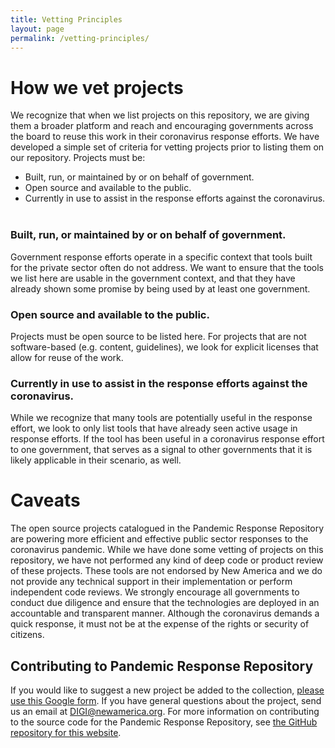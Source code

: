 ```yaml
---
title: Vetting Principles
layout: page
permalink: /vetting-principles/
---
```


# How we vet projects

We recognize that when we list projects on this repository, we are giving them a broader platform and reach and encouraging governments across the board to reuse this work in their coronavirus response efforts. We have developed a simple set of criteria for vetting projects prior to listing them on our repository. Projects must be:

- Built, run, or maintained by or on behalf of government.
- Open source and available to the public.
- Currently in use to assist in the response efforts against the coronavirus.
<br/><br/>

### Built, run, or maintained by or on behalf of government.

Government response efforts operate in a specific context that tools built for the private sector often do not address. We want to ensure that the tools we list here are usable in the government context, and that they have already shown some promise by being used by at least one government.

### Open source and available to the public.

Projects must be open source to be listed here. For projects that are not software-based (e.g. content, guidelines), we look for explicit licenses that allow for reuse of the work.

### Currently in use to assist in the response efforts against the coronavirus.

While we recognize that many tools are potentially useful in the response effort, we look to only list tools that have already seen active usage in response efforts. If the tool has been useful in a coronavirus response effort to one government, that serves as a signal to other governments that it is likely applicable in their scenario, as well.

# Caveats

The open source projects catalogued in the Pandemic Response Repository are powering more efficient and effective public sector responses to the coronavirus pandemic. While we have done some vetting of projects on this repository, we have not performed any kind of deep code or product review of these projects. These tools are not endorsed by New America and we do not provide any technical support in their implementation or perform independent code reviews. We strongly encourage all governments to conduct due diligence and ensure that the technologies are deployed in an accountable and transparent manner. Although the coronavirus demands a quick response, it must not be at the expense of the rights or security of citizens.

## Contributing to Pandemic Response Repository
If you would like to suggest a new project be added to the collection, [please use this Google form](https://docs.google.com/forms/d/e/1FAIpQLSfQNld7gWcEc8D8tLwyVqUKePMUmZUUKeH41Fx8RXyjQtjWOQ/viewform?usp=sf_link). If you have general questions about the project, send us an email at [DIGI@newamerica.org](mailto:DIGI@newamerica.org). For more information on contributing to the source code for the Pandemic Response Repository, see [the GitHub repository for this website](https://github.com/newamericafoundation/pandemic-response-repository/).